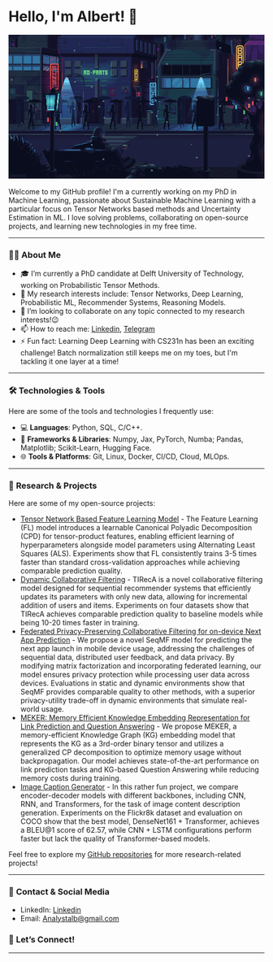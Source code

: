 # Hello, I'm Albert! 👋
![](cool.gif)

Welcome to my GitHub profile! I'm a currently working on my PhD in Machine Learning, passionate about Sustainable Machine Learning with a particular focus on Tensor Networks based methods and Uncertainty Estimation in ML. I love solving problems, collaborating on open-source projects, and learning new technologies in my free time. 

---

### 👨‍💻 **About Me**

- 🎓 I’m currently a PhD candidate at Delft University of Technology, working on Probabilistic Tensor Methods.
- 🔭 My research interests include: Tensor Networks, Deep Learning, Probabilistic ML, Recommender Systems, Reasoning Models.
- 👯 I’m looking to collaborate on any topic connected to my research interests!😉
- 📫 How to reach me: [Linkedin](https://www.linkedin.com/in/albert-sayapin/), [Telegram](https://t.me/Albpyml)
- ⚡ Fun fact: Learning Deep Learning with CS231n has been an exciting challenge! Batch normalization still keeps me on my toes, but I'm tackling it one layer at a time!

---

### 🛠️ **Technologies & Tools**

Here are some of the tools and technologies I frequently use:

- 💻 **Languages**: Python, SQL, C/C++.
- 🔧 **Frameworks & Libraries**: Numpy, Jax, PyTorch, Numba; Pandas, Matplotlib; Scikit-Learn, Hugging Face.
- 🌐 **Tools & Platforms**: Git, Linux, Docker, CI/CD, Cloud, MLOps.

---

### 📂 **Research & Projects**

Here are some of my open-source projects:

- [Tensor Network Based Feature Learning Model](https://github.com/AlbMLpy/TN-FL-Model) - The Feature Learning (FL) model introduces a learnable Canonical Polyadic Decomposition (CPD) for tensor-product features, enabling efficient learning of hyperparameters alongside model parameters using Alternating Least Squares (ALS). Experiments show that FL consistently trains 3-5 times faster than standard cross-validation approaches while achieving comparable prediction quality.
- [Dynamic Collaborative Filtering](https://github.com/AlbMLpy/DynamicCF) - TIRecA is a novel collaborative filtering model designed for sequential recommender systems that efficiently updates its parameters with only new data, allowing for incremental addition of users and items. Experiments on four datasets show that TIRecA achieves comparable prediction quality to baseline models while being 10-20 times faster in training.
- [Federated Privacy-Preserving Collaborative Filtering for on-device Next App Prediction](https://link.springer.com/article/10.1007/s11257-024-09395-0) - 
We propose a novel SeqMF model for predicting the next app launch in mobile device usage, addressing the challenges of sequential data, distributed user feedback, and data privacy. By modifying matrix factorization and incorporating federated learning, our model ensures privacy protection while processing user data across devices. Evaluations in static and dynamic environments show that SeqMF provides comparable quality to other methods, with a superior privacy-utility trade-off in dynamic environments that simulate real-world usage.
- [MEKER: Memory Efficient Knowledge Embedding Representation for
Link Prediction and Question Answering](https://github.com/AlbMLpy/meker) - We propose MEKER, a memory-efficient Knowledge Graph (KG) embedding model that represents the KG as a 3rd-order binary tensor and utilizes a generalized CP decomposition to optimize memory usage without backpropagation. Our model achieves state-of-the-art performance on link prediction tasks and KG-based Question Answering while reducing memory costs during training.
- [Image Caption Generator](https://github.com/AlbMLpy/Image-Caption-Generator) - In this rather fun project, we compare encoder-decoder models with different backbones, including CNN, RNN, and Transformers, for the task of image content description generation. Experiments on the Flickr8k dataset and evaluation on COCO show that the best model, DenseNet161 + Transformer, achieves a BLEU@1 score of 62.57, while CNN + LSTM configurations perform faster but lack the quality of Transformer-based models.

Feel free to explore my [GitHub repositories](https://github.com/AlbMLpy) for more research-related projects!

---

### 📧 **Contact & Social Media**

- LinkedIn: [Linkedin](https://www.linkedin.com/in/albert-sayapin/)
- Email: Analystalb@gmail.com
### 💬 **Let’s Connect!**
---
